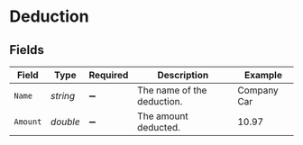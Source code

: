 # Deduction


## Fields

| Field                      | Type                       | Required                   | Description                | Example                    |
| -------------------------- | -------------------------- | -------------------------- | -------------------------- | -------------------------- |
| `Name`                     | *string*                   | :heavy_minus_sign:         | The name of the deduction. | Company Car                |
| `Amount`                   | *double*                   | :heavy_minus_sign:         | The amount deducted.       | 10.97                      |